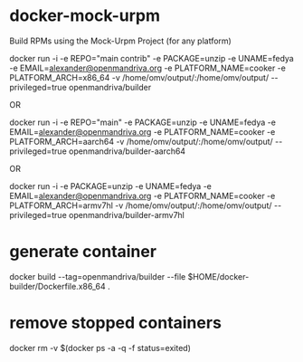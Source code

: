 # docker-mock-urpm
Build RPMs using the Mock-Urpm Project (for any platform)

docker run -i -e REPO="main contrib" -e PACKAGE=unzip -e UNAME=fedya -e EMAIL=alexander@openmandriva.org -e PLATFORM_NAME=cooker -e PLATFORM_ARCH=x86_64 -v /home/omv/output/:/home/omv/output/ --privileged=true openmandriva/builder

OR

docker run -i -e REPO="main" -e PACKAGE=unzip -e UNAME=fedya -e EMAIL=alexander@openmandriva.org -e PLATFORM_NAME=cooker -e PLATFORM_ARCH=aarch64 -v /home/omv/output/:/home/omv/output/ --privileged=true openmandriva/builder-aarch64

OR

docker run -i -e PACKAGE=unzip -e UNAME=fedya -e EMAIL=alexander@openmandriva.org -e PLATFORM_NAME=cooker -e PLATFORM_ARCH=armv7hl -v /home/omv/output/:/home/omv/output/ --privileged=true openmandriva/builder-armv7hl

# generate container

docker build --tag=openmandriva/builder --file $HOME/docker-builder/Dockerfile.x86_64 .

# remove stopped containers
docker rm -v $(docker ps -a -q -f status=exited)
